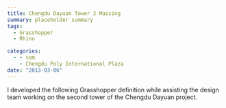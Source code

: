 ```yaml
---
title: Chengdu Dayuan Tower 2 Massing
summary: placeholder summary
tags:
  - Grasshopper
  - Rhino

categories:
  - - som
    - Chengdu Poly International Plaza
date: "2013-03-06"
---
```


I developed the following Grasshopper definition while assisting the design team working on the second tower of the Chengdu Dayuan project.
